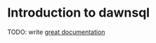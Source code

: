 # Introduction to dawnsql

TODO: write [great documentation](http://jacobian.org/writing/what-to-write/)
